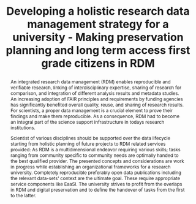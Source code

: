 ---
abstract: 'An integrated research data management (RDM) enables reproducible and verifiable
  research, linking of interdisciplinary expertise, sharing of research for comparison,
  and integration of different analysis results and metadata studies. An increasing
  adoption of FAIR principles and requirements by funding agencies has significantly
  benefited overall quality, reuse, and sharing of research results. For scientists,
  a proper data management is a crucial element to prove their findings and make them
  reproducible. As a consequence, RDM had to become an integral part of the science
  support infrastructure in todays research institutions.


  Scientist of various disciplines should be supported over the data lifecycle starting
  from holistic planning of future projects to RDM related services provided: As RDM
  is a multidimensional endeavor requiring various skills; tasks ranging from community
  specific to community needs are optimally handed to the best qualified provider.
  The presented concepts and considerations are work in progress while establishing
  an organizational frameworks for a research university. Completely reproducible
  preferably open data publications including the relevant data-sets'' context are
  the ultimate goal. These require appropriate service components like EaaSI. The
  university strives to profit from the overlaps in RDM and digital preservation and
  to define the handover of tasks from the first to the latter.

  '
creators:
- Dirk Von Suchodoletz
- Jan Leendertse
- Klaus Rechert
- Rafael Gieschke
- Saher Semaan
- Björn Goldammer
- Dimitri Tolkatsch
date: null
document_url: https://services.phaidra.univie.ac.at/api/object/o:1424925/download
grand_parent: iPRES
institutions:
- University of Freiburg
keywords:
- research data management planning
- continuous access
- re-use
- data management plan
- data publication
- federated services
- rdm ecosphere
landing_page_url: https://phaidra.univie.ac.at/o:1424925
language: eng
layout: publication
license: CC BY 4.0 International
notes_url: null
parent: iPRES 2021
publication_type: paper
size: 365690
slides_url: null
source_name: iPRES
stream_url: null
title: Developing a holistic research data management strategy for a university -
  Making preservation planning and long term access first grade citizens in RDM
year: 2021
---